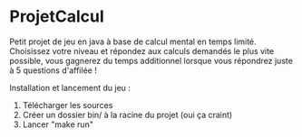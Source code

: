 ProjetCalcul
============

Petit projet de jeu en java à base de calcul mental en temps limité.
Choisissez votre niveau et répondez aux calculs demandés le plus vite possible, vous gagnerez du temps additionnel lorsque vous répondrez juste à 5 questions d'affilée !

Installation et lancement du jeu :
1) Télécharger les sources
2) Créer un dossier bin/ à la racine du projet (oui ça craint)
3) Lancer "make run"
